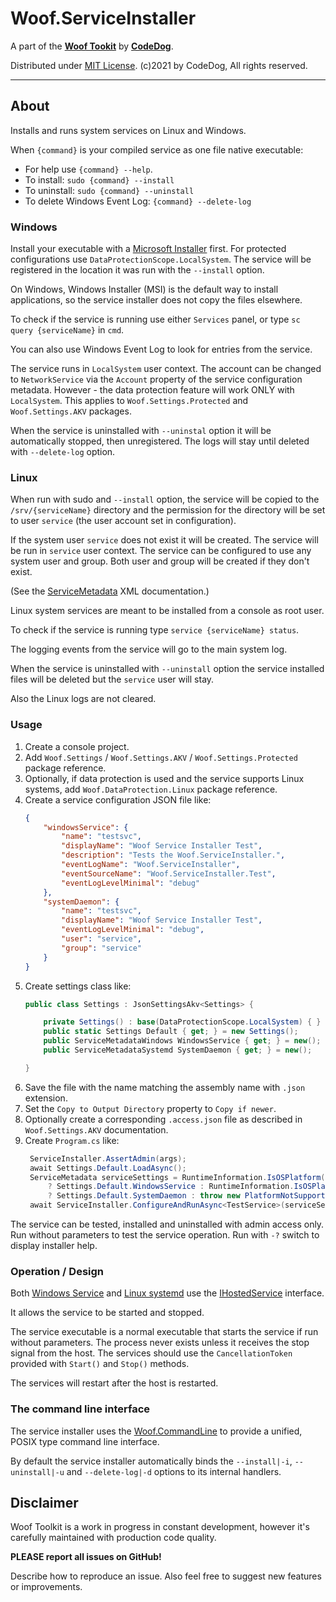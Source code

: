 ﻿# Woof.ServiceInstaller

A part of the [**Woof Tookit**](../../Readme.md)
by **[CodeDog](https://www.codedog.pl)**.

Distributed under [MIT License](https://en.wikipedia.org/wiki/MIT_License).
(c)2021 by CodeDog, All rights reserved.

---

## About

Installs and runs system services on Linux and Windows.

When `{command}` is your compiled service as one file native executable:

- For help use `{command} --help`.
- To install: `sudo {command} --install`
- To uninstall: `sudo {command} --uninstall`
- To delete Windows Event Log: `{command} --delete-log`

### Windows

Install your executable with a [Microsoft Installer](https://marketplace.visualstudio.com/items?itemName=VisualStudioClient.MicrosoftVisualStudio2022InstallerProjects) first.
For protected configurations use `DataProtectionScope.LocalSystem`.
The service will be registered in the location it was run with the `--install` option.

On Windows, Windows Installer (MSI) is the default way to install applications,
so the service installer does not copy the files elsewhere.

To check if the service is running use either `Services` panel,
or type `sc query {serviceName}`  in `cmd`.

You can also use Windows Event Log to look for entries from the service.

The service runs in `LocalSystem` user context.
The account can be changed to `NetworkService` via the `Account` property
of the service configuration metadata. However - the data protection feature
will work ONLY with `LocalSystem`. This applies to `Woof.Settings.Protected` and
`Woof.Settings.AKV` packages.

When the service is uninstalled with `--uninstal` option it will be automatically stopped,
then unregistered. The logs will stay until deleted with `--delete-log` option.

### Linux

When run with sudo and `--install` option, the service will be copied
to the `/srv/{serviceName}` directory and the permission for the directory
will be set to user `service` (the user account set in configuration).

If the system user `service` does not exist it will be created.
The service will be run in `service` user context.
The service can be configured to use any system user and group.
Both user and group will be created if they don't exist.

(See the [ServiceMetadata](https://github.com/HTD/Woof.ServiceInstaller/blob/master/Woof.ServiceInstaller/ServiceMetadata.cs) XML documentation.)

Linux system services are meant to be installed from a console as root user.

To check if the service is running type `service {serviceName} status`.

The logging events from the service will go to the main system log.

When the service is uninstalled with `--uninstall` option
the service installed files will be deleted but the `service` user will stay.

Also the Linux logs are not cleared.

### Usage

1. Create a console project.
2. Add `Woof.Settings` / `Woof.Settings.AKV` / `Woof.Settings.Protected` package reference.
3. Optionally, if data protection is used and the service supports Linux systems,
   add `Woof.DataProtection.Linux` package reference.
4. Create a service configuration JSON file like:
   ```json
   {
       "windowsService": {
           "name": "testsvc",
           "displayName": "Woof Service Installer Test",
           "description": "Tests the Woof.ServiceInstaller.",
           "eventLogName": "Woof.ServiceInstaller",
           "eventSourceName": "Woof.ServiceInstaller.Test",
           "eventLogLevelMinimal": "debug"
       },
       "systemDaemon": {
           "name": "testsvc",
           "displayName": "Woof Service Installer Test",
           "eventLogLevelMinimal": "debug",
           "user": "service",
           "group": "service"
       }
   }
   ```
5. Create settings class like:
   ```cs
   public class Settings : JsonSettingsAkv<Settings> {

       private Settings() : base(DataProtectionScope.LocalSystem) { }
       public static Settings Default { get; } = new Settings();
       public ServiceMetadataWindows WindowsService { get; } = new();
       public ServiceMetadataSystemd SystemDaemon { get; } = new();

   }
   ```
5. Save the file with the name matching the assembly name with `.json` extension.
6. Set the `Copy to Output Directory` property to `Copy if newer`.
7. Optionally create a corresponding `.access.json` file as described in
   `Woof.Settings.AKV` documentation.
8. Create `Program.cs` like:
   ```cs
    ServiceInstaller.AssertAdmin(args);
    await Settings.Default.LoadAsync();
    ServiceMetadata serviceSettings = RuntimeInformation.IsOSPlatform(OSPlatform.Windows)
        ? Settings.Default.WindowsService : RuntimeInformation.IsOSPlatform(OSPlatform.Linux)
        ? Settings.Default.SystemDaemon : throw new PlatformNotSupportedException();
    await ServiceInstaller.ConfigureAndRunAsync<TestService>(serviceSettings, args);
   ```

The service can be tested, installed and uninstalled with admin access only.
Run without parameters to test the service operation.
Run with `-?` switch to display installer help.

### Operation / Design

Both [Windows Service](https://docs.microsoft.com/en-us/dotnet/core/extensions/windows-service) and [Linux systemd](https://wiki.archlinux.org/title/systemd) use the [IHostedService](https://www.google.com/search?q=IHostedService&oq=IHostedService&aqs=edge..69i57j0i512l5j0i10i512j0i512.3496j0j1&sourceid=chrome&ie=UTF-8) interface.

It allows the service to be started and stopped.

The service executable is a normal executable that starts the service if run
without parameters. The process never exists unless it receives the stop signal
from the host. The services should use the `CancellationToken` provided with
`Start()` and `Stop()` methods.

The services will restart after the host is restarted.

### The command line interface

The service installer uses the [Woof.CommandLine](https://github.com/HTD/Woof.CommandLine) to provide
a unified, POSIX type command line interface.

By default the service installer automatically binds the
`--install|-i`, `--uninstall|-u` and `--delete-log|-d` options
to its internal handlers.

## Disclaimer

Woof Toolkit is a work in progress in constant development,
however it's carefully maintained with production code quality.

**PLEASE report all issues on GitHub!**

Describe how to reproduce an issue.
Also feel free to suggest new features or improvements.